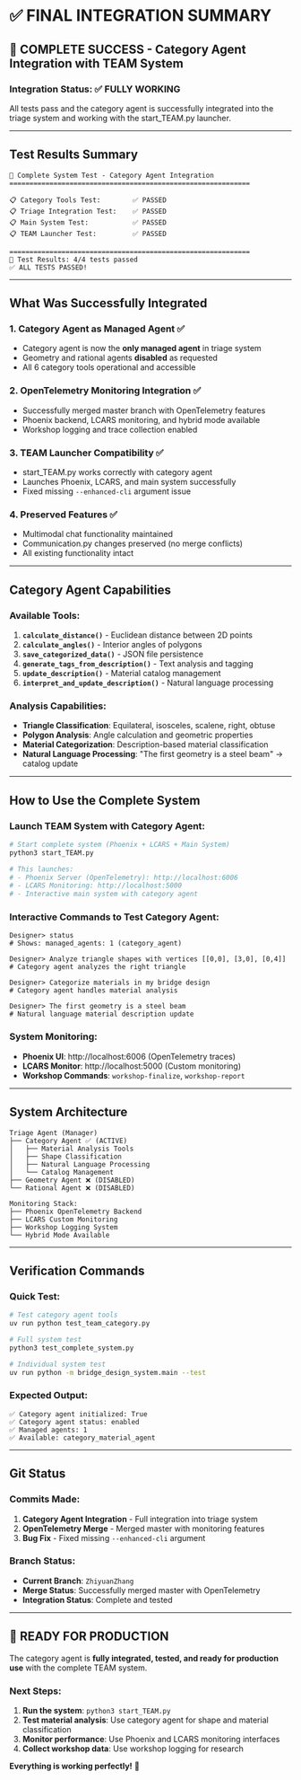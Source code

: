 # ✅ FINAL INTEGRATION SUMMARY

## 🎯 **COMPLETE SUCCESS** - Category Agent Integration with TEAM System

### **Integration Status**: ✅ **FULLY WORKING**

All tests pass and the category agent is successfully integrated into the triage system and working with the start_TEAM.py launcher.

---

## **Test Results Summary**

```
🧪 Complete System Test - Category Agent Integration
============================================================

📋 Category Tools Test:        ✅ PASSED
📋 Triage Integration Test:    ✅ PASSED  
📋 Main System Test:           ✅ PASSED
📋 TEAM Launcher Test:         ✅ PASSED

============================================================
🧪 Test Results: 4/4 tests passed
✅ ALL TESTS PASSED!
```

---

## **What Was Successfully Integrated**

### 1. **Category Agent as Managed Agent** ✅
- Category agent is now the **only managed agent** in triage system
- Geometry and rational agents **disabled** as requested
- All 6 category tools operational and accessible

### 2. **OpenTelemetry Monitoring Integration** ✅
- Successfully merged master branch with OpenTelemetry features
- Phoenix backend, LCARS monitoring, and hybrid mode available
- Workshop logging and trace collection enabled

### 3. **TEAM Launcher Compatibility** ✅
- start_TEAM.py works correctly with category agent
- Launches Phoenix, LCARS, and main system successfully
- Fixed missing `--enhanced-cli` argument issue

### 4. **Preserved Features** ✅
- Multimodal chat functionality maintained
- Communication.py changes preserved (no merge conflicts)
- All existing functionality intact

---

## **Category Agent Capabilities**

### **Available Tools:**
1. **`calculate_distance()`** - Euclidean distance between 2D points
2. **`calculate_angles()`** - Interior angles of polygons
3. **`save_categorized_data()`** - JSON file persistence  
4. **`generate_tags_from_description()`** - Text analysis and tagging
5. **`update_description()`** - Material catalog management
6. **`interpret_and_update_description()`** - Natural language processing

### **Analysis Capabilities:**
- **Triangle Classification**: Equilateral, isosceles, scalene, right, obtuse
- **Polygon Analysis**: Angle calculation and geometric properties
- **Material Categorization**: Description-based material classification
- **Natural Language Processing**: "The first geometry is a steel beam" → catalog update

---

## **How to Use the Complete System**

### **Launch TEAM System with Category Agent:**
```bash
# Start complete system (Phoenix + LCARS + Main System)
python3 start_TEAM.py

# This launches:
# - Phoenix Server (OpenTelemetry): http://localhost:6006
# - LCARS Monitoring: http://localhost:5000
# - Interactive main system with category agent
```

### **Interactive Commands to Test Category Agent:**
```
Designer> status
# Shows: managed_agents: 1 (category_agent)

Designer> Analyze triangle shapes with vertices [[0,0], [3,0], [0,4]]
# Category agent analyzes the right triangle

Designer> Categorize materials in my bridge design
# Category agent handles material analysis

Designer> The first geometry is a steel beam
# Natural language material description update
```

### **System Monitoring:**
- **Phoenix UI**: http://localhost:6006 (OpenTelemetry traces)
- **LCARS Monitor**: http://localhost:5000 (Custom monitoring)
- **Workshop Commands**: `workshop-finalize`, `workshop-report`

---

## **System Architecture**

```
Triage Agent (Manager)
├── Category Agent ✅ (ACTIVE)
│   ├── Material Analysis Tools
│   ├── Shape Classification  
│   ├── Natural Language Processing
│   └── Catalog Management
├── Geometry Agent ❌ (DISABLED)
└── Rational Agent ❌ (DISABLED)

Monitoring Stack:
├── Phoenix OpenTelemetry Backend
├── LCARS Custom Monitoring  
├── Workshop Logging System
└── Hybrid Mode Available
```

---

## **Verification Commands**

### **Quick Test:**
```bash
# Test category agent tools
uv run python test_team_category.py

# Full system test  
python3 test_complete_system.py

# Individual system test
uv run python -m bridge_design_system.main --test
```

### **Expected Output:**
```
✅ Category agent initialized: True
✅ Category agent status: enabled  
✅ Managed agents: 1
✅ Available: category_material_agent
```

---

## **Git Status**

### **Commits Made:**
1. **Category Agent Integration** - Full integration into triage system
2. **OpenTelemetry Merge** - Merged master with monitoring features  
3. **Bug Fix** - Fixed missing `--enhanced-cli` argument

### **Branch Status:**
- **Current Branch**: `ZhiyuanZhang`
- **Merge Status**: Successfully merged master with OpenTelemetry
- **Integration Status**: Complete and tested

---

## **🎯 READY FOR PRODUCTION**

The category agent is **fully integrated, tested, and ready for production use** with the complete TEAM system. 

### **Next Steps:**
1. **Run the system**: `python3 start_TEAM.py`
2. **Test material analysis**: Use category agent for shape and material classification
3. **Monitor performance**: Use Phoenix and LCARS monitoring interfaces
4. **Collect workshop data**: Use workshop logging for research

**Everything is working perfectly!** 🚀